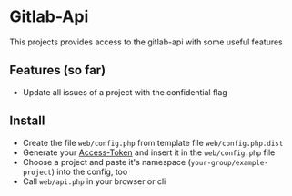 # Gitlab-Api
This projects provides access to the gitlab-api with some useful features

## Features (so far)
- Update all issues of a project with the confidential flag

## Install
- Create the file `web/config.php` from template file `web/config.php.dist`
- Generate your [Access-Token](https://docs.gitlab.com/ee/user/profile/personal_access_tokens.html) and insert it in the `web/config.php` file
- Choose a project and paste it's namespace (`your-group/example-project`) into the config, too
- Call `web/api.php` in your browser or cli
